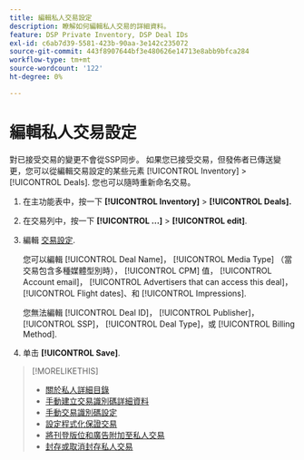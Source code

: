 ```yaml
---
title: 編輯私人交易設定
description: 瞭解如何編輯私人交易的詳細資料。
feature: DSP Private Inventory, DSP Deal IDs
exl-id: c6ab7d39-5581-423b-90aa-3e142c235072
source-git-commit: 443f8907644bf3e480626e14713e8abb9bfca284
workflow-type: tm+mt
source-wordcount: '122'
ht-degree: 0%

---
```


# 編輯私人交易設定

對已接受交易的變更不會從SSP同步。 如果您已接受交易，但發佈者已傳送變更，您可以從編輯交易設定的某些元素 [!UICONTROL Inventory] > [!UICONTROL Deals]. 您也可以隨時重新命名交易。

1. 在主功能表中，按一下 **[!UICONTROL Inventory]** > **[!UICONTROL Deals].**

1. 在交易列中，按一下  **[!UICONTROL ...]** > **[!UICONTROL edit]**.

1. 編輯 [交易設定](deal-id-settings.md).

   您可以編輯 [!UICONTROL Deal Name]， [!UICONTROL Media Type] （當交易包含多種媒體型別時）， [!UICONTROL CPM] 值， [!UICONTROL Account email]， [!UICONTROL Advertisers that can access this deal]， [!UICONTROL Flight dates]、和 [!UICONTROL Impressions].

   您無法編輯 [!UICONTROL Deal ID]， [!UICONTROL Publisher]， [!UICONTROL SSP]， [!UICONTROL Deal Type]，或 [!UICONTROL Billing Method].

1. 单击 **[!UICONTROL Save]**.

>[!MORELIKETHIS]
>
>* [關於私人詳細目錄](private-inventory-about.md)
>* [手動建立交易識別碼詳細資料](deal-id-create.md)
>* [手動交易識別碼設定](deal-id-settings.md)
>* [設定程式化保證交易](programmatic-guaranteed-set-up.md)
>* [將刊登版位和廣告附加至私人交易](/help/dsp/inventory/deal-id-attach-placements.md)
>* [封存或取消封存私人交易](/help/dsp/inventory/private-deal-archive-unarchive.md)

